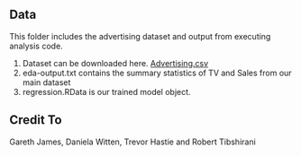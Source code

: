 Data
---

This folder includes the advertising dataset and output from executing analysis code.

1. Dataset can be downloaded here. [Advertising.csv](http://www-bcf.usc.edu/~gareth/ISL/Advertising.csv)
2. eda-output.txt contains the summary statistics of TV and Sales from our main dataset
3. regression.RData is our trained model object.

Credit To
---
Gareth James, Daniela Witten, Trevor Hastie and Robert Tibshirani